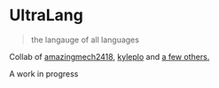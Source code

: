 # UltraLang
> the langauge of all languages

Collab of [amazingmech2418](https://github.com/amazinigmech2418), [kyleplo](https://github.com/kyleplo) and [a few others.](https://github.com/orgs/UltraLang/people)

A work in progress

